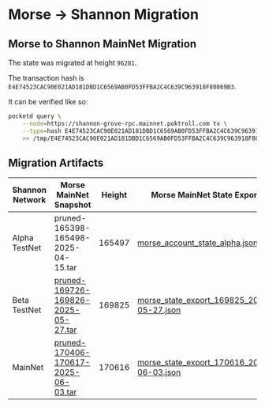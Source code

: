 # Morse -> Shannon Migration

## Morse to Shannon MainNet Migration

The state was migrated at height `96281`.

The transaction hash is `E4E74523CAC90E021AD181DBD1C6569AB0FD53FFBA2C4C639C963918F80869B3`.

It can be verified like so:

```bash
pocketd query \
    --node=https://shannon-grove-rpc.mainnet.poktroll.com tx \
    --type=hash E4E74523CAC90E021AD181DBD1C6569AB0FD53FFBA2C4C639C963918F80869B3 \
    >> /tmp/E4E74523CAC90E021AD181DBD1C6569AB0FD53FFBA2C4C639C963918F80869B3.txt
```

## Migration Artifacts

| Shannon Network | Morse MainNet Snapshot                                                                                                      | Height | Morse MainNet State Export                                                               | Morse TestNet Snapshot                                                                                                                                          | Height | Morse TestNet State Export                                                                       | `MsgImportMorseClaimableAccounts`                                                                       |
| --------------- | --------------------------------------------------------------------------------------------------------------------------- | ------ | ---------------------------------------------------------------------------------------- | --------------------------------------------------------------------------------------------------------------------------------------------------------------- | ------ | ------------------------------------------------------------------------------------------------ | ------------------------------------------------------------------------------------------------------- |
| Alpha TestNet   | pruned-165398-165498-2025-04-15.tar                                                                                         | 165497 | [morse_account_state_alpha.json](./morse_account_state_alpha.json)                       | N/A                                                                                                                                                             | N/A    | N/A                                                                                              | [msg_import_morse_accounts_alpha.json](./msg_import_morse_accounts_alpha.json)                          |
| Beta TestNet    | [pruned-169726-169826-2025-05-27.tar](https://pocket-snapshot.liquify.com/files/pruned/pruned-169726-169826-2025-05-27.tar) | 169825 | [morse_state_export_169825_2025-05-27.json](./morse_state_export_169825_2025-05-27.json) | [morse-testnet-179148-2025-06-01.tar](https://link.storjshare.io/raw/jwuhrvaepamwmqaywx6y57ygxdha/pocket-network-snapshots/morse-testnet-179148-2025-06-01.tar) | 176966 | [morse_testnet_state_export_176966_2025-05-09.json](./morse_state_export_176966_2025-05-09.json) | [msg_import_morse_accounts_m167639_t176966_beta.json](./msg_import_morse_accounts_m167639_t176966.json) |
| MainNet         | [pruned-170406-170617-2025-06-03.tar](http://23.83.185.137/pruned-170406-170617-2025-06-03.tar)                             | 170616 | [morse_state_export_170616_2025-06-03.json](./morse_state_export_170617_2025-06-03.json) | N/A                                                                                                                                                             | N/A    | N/A                                                                                              | [msg_import_morse_accounts_170617_2025-06-03.json](./msg_import_morse_accounts_170617_2025-06-03.json)  |

